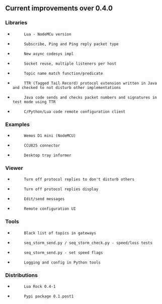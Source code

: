 ## Current improvements over 0.4.0

### Libraries

*          Lua - NodeMCu version
*          Subscribe, Ping and Ping reply packet type
*          New async codesys impl
*          Socket reuse, multiple listeners per host
*          Topic name match function/predicate
*          TTR (Tagged Tail Record) protocol extension written in Java and checked to not disturb other implementations
*          Java code sends and checks packet numbers and signatures in test mode using TTR
*          C/Python/Lua code remote configuration client

### Examples

*          Wemos D1 mini (NodeMCU)
*          CCU825 connector
*          Desktop tray informer


### Viewer

*          Turn off protocol replies to don't disturb others
*          Turn off protocol replies display
*          Edit/send messages
*          Remote configuration UI

### Tools

*          Black list of topics in gateways
*          seq_storm_send.py / seq_storm_check.py - speed/loss tests
*          seq_storm_send.py - set speed flags
*          Logging and config in Python tools

### Distributions

*          Lua Rock 0.4-1
*          Pypi package 0.1.post1
